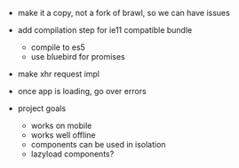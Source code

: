  - make it a copy, not a fork of brawl, so we can have issues
 - add compilation step for ie11 compatible bundle
 	- compile to es5
 	- use bluebird for promises
 - make xhr request impl
 - once app is loading, go over errors


 - project goals
 	- works on mobile
 	- works well offline
 	- components can be used in isolation
 	- lazyload components?